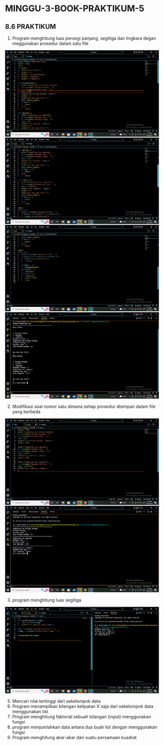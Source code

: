 # MINGGU-3-BOOK-PRAKTIKUM-5

## 8.6 PRAKTIKUM
1. Program menghitung luas persegi panjang, segitiga dan lingkara degan meggunakan prosedur dalam satu file

<img src="https://github.com/rosalarasati/MINGGU-3-BOOK-PRAKTIKUM-5/blob/main/prosedur%201.png">

<img src="https://github.com/rosalarasati/MINGGU-3-BOOK-PRAKTIKUM-5/blob/main/prosedur%202.png">

<img src="https://github.com/rosalarasati/MINGGU-3-BOOK-PRAKTIKUM-5/blob/main/prosedur%203.png">

<img src="https://github.com/rosalarasati/MINGGU-3-BOOK-PRAKTIKUM-5/blob/main/prosedur%204.png">

2. Modifikasi soal nomor satu dimana setiap prosedur disimpan dalam file yang berbeda

<img src="https://github.com/rosalarasati/MINGGU-3-BOOK-PRAKTIKUM-5/blob/main/modif%201.png">

<img src="https://github.com/rosalarasati/MINGGU-3-BOOK-PRAKTIKUM-5/blob/main/modif%202.png">

3. program menghitung luas segitiga

<IMG src="https://github.com/rosalarasati/MINGGU-3-BOOK-PRAKTIKUM-5/blob/1ca77565a55d0424eda0a7e2d4749d0ad456b50d/segitiga.png">

5. Mencari nilai tertinggi dari sekelompok data
6. Program menampilkan bilangan kelipatan X saja dari sekelompok data menggunakan list
7. Program menghitung faktorial sebuah bilangan (input) menggunakan fungsi
8. program menjumlahkan data antara dua buah list dengan menggunakan fungsi
9. Program menghitung akar-akar dari suatu persamaan kuadrat
